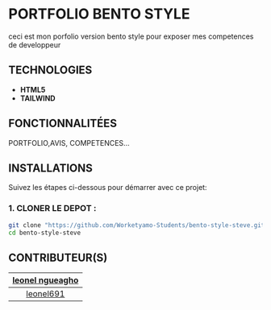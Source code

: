 # PORTFOLIO BENTO STYLE

ceci est mon porfolio version bento style pour exposer mes competences de developpeur

## TECHNOLOGIES

- **HTML5**
- **TAILWIND**

## FONCTIONNALITÉES

PORTFOLIO,AVIS, COMPETENCES...

## INSTALLATIONS

Suivez les étapes ci-dessous pour démarrer avec ce projet:

### 1. CLONER LE DEPOT :

```bash
git clone "https://github.com/Worketyamo-Students/bento-style-steve.git"
cd bento-style-steve
```
## CONTRIBUTEUR(S)

|[leonel ngueagho](https://github.com/leonel691)|
|:----------------------------------------------------------------------------------------------:|
| [leonel691](https://github.com/leonel691)   
